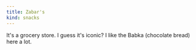 ```yaml
---
title: Zabar's
kind: snacks
---
```

It's a grocery store. I guess it's iconic? I like the Babka (chocolate bread) here a lot.

